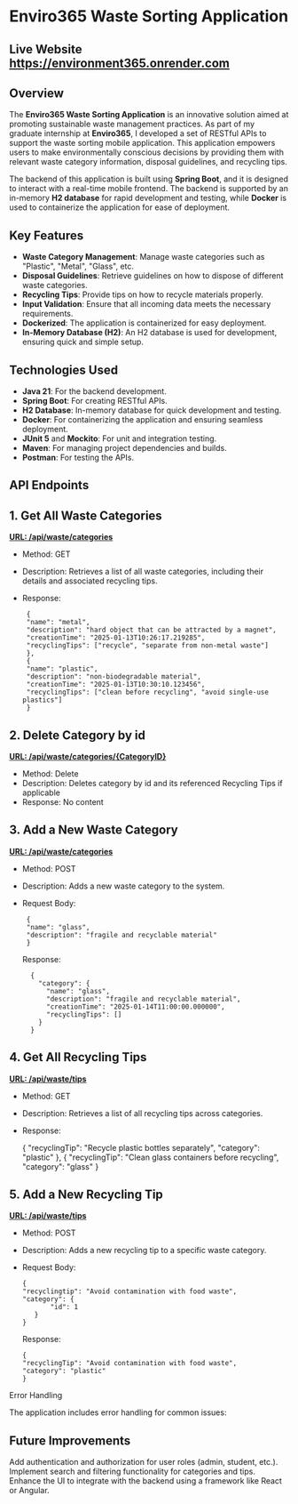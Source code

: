 # Enviro365 Waste Sorting Application

## Live Website https://environment365.onrender.com
## Overview

The **Enviro365 Waste Sorting Application** is an innovative solution aimed at promoting sustainable waste management practices. As part of my graduate internship at **Enviro365**, I developed a set of RESTful APIs to support the waste sorting mobile application. This application empowers users to make environmentally conscious decisions by providing them with relevant waste category information, disposal guidelines, and recycling tips.

The backend of this application is built using **Spring Boot**, and it is designed to interact with a real-time mobile frontend. The backend is supported by an in-memory **H2 database** for rapid development and testing, while **Docker** is used to containerize the application for ease of deployment.

## Key Features

- **Waste Category Management**: Manage waste categories such as "Plastic", "Metal", "Glass", etc.
- **Disposal Guidelines**: Retrieve guidelines on how to dispose of different waste categories.
- **Recycling Tips**: Provide tips on how to recycle materials properly.
- **Input Validation**: Ensure that all incoming data meets the necessary requirements.
- **Dockerized**: The application is containerized for easy deployment.
- **In-Memory Database (H2)**: An H2 database is used for development, ensuring quick and simple setup.

## Technologies Used

- **Java 21**: For the backend development.
- **Spring Boot**: For creating RESTful APIs.
- **H2 Database**: In-memory database for quick development and testing.
- **Docker**: For containerizing the application and ensuring seamless deployment.
- **JUnit 5** and **Mockito**: For unit and integration testing.
- **Maven**: For managing project dependencies and builds.
- **Postman**: For testing the APIs.



[//]: # ()
[//]: # (This project is built using Spring Boot and exposes RESTful APIs for interaction.)

[//]: # (Features)

[//]: # ()
[//]: # (    Retrieve all waste categories with detailed information.)

[//]: # (    Add new waste categories.)

[//]: # (    Fetch all recycling tips.)

[//]: # (    Add new recycling tips for specific waste categories.)




## API Endpoints
## 1. Get All Waste Categories

[   **URL: /api/waste/categories**]()   
        
- Method: GET
- Description: Retrieves a list of all waste categories, including their details and associated recycling tips.
- Response:

       
       {
       "name": "metal",
       "description": "hard object that can be attracted by a magnet",
       "creationTime": "2025-01-13T10:26:17.219285",
       "recyclingTips": ["recycle", "separate from non-metal waste"]
       },
       {
       "name": "plastic",
       "description": "non-biodegradable material",
       "creationTime": "2025-01-13T10:30:10.123456",
       "recyclingTips": ["clean before recycling", "avoid single-use plastics"]
       }
## 2. Delete Category by id

[   **URL: /api/waste/categories/{CategoryID}**
]()   
- Method: Delete
- Description: Deletes category by id and its referenced Recycling Tips if applicable
- Response: No content

## 3. Add a New Waste Category

[   **URL: /api/waste/categories**
]()   
- Method: POST
- Description: Adds a new waste category to the system.
- Request Body:

       {
       "name": "glass",
       "description": "fragile and recyclable material"
       }

   Response:

        {
          "category": {
            "name": "glass",
            "description": "fragile and recyclable material",
            "creationTime": "2025-01-14T11:00:00.000000",
            "recyclingTips": []
          }
        }

## 4. Get All Recycling Tips

[   **URL: /api/waste/tips**]()   
   - Method: GET
   - Description: Retrieves a list of all recycling tips across categories.
   - Response:

   
       {
       "recyclingTip": "Recycle plastic bottles separately",
       "category": "plastic"
       },
       {
       "recyclingTip": "Clean glass containers before recycling",
       "category": "glass"
       }
   

## 5. Add a New Recycling Tip

[   **URL: /api/waste/tips**
]()   
- Method: POST
- Description: Adds a new recycling tip to a specific waste category.
-  Request Body:

       {
       "recyclingtip": "Avoid contamination with food waste",
       "category": {
              "id": 1
          }
       }

      Response:

       {
       "recyclingTip": "Avoid contamination with food waste",
       "category": "plastic"
       }

Error Handling

The application includes error handling for common issues:



## Future Improvements

Add authentication and authorization for user roles (admin, student, etc.).
    Implement search and filtering functionality for categories and tips.
    Enhance the UI to integrate with the backend using a framework like React or Angular.

